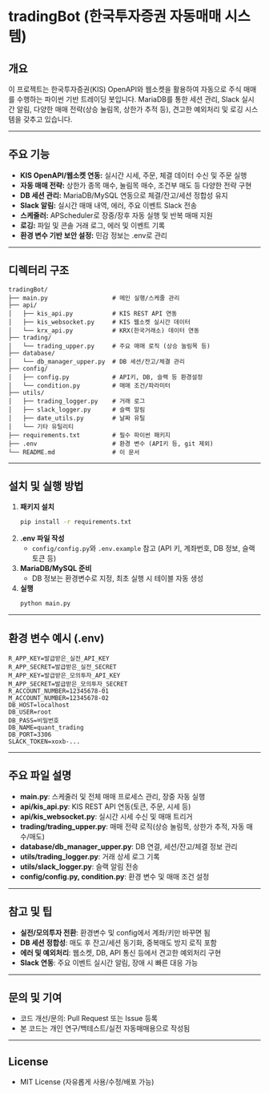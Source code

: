 # tradingBot (한국투자증권 자동매매 시스템)

## 개요
이 프로젝트는 한국투자증권(KIS) OpenAPI와 웹소켓을 활용하여 자동으로 주식 매매를 수행하는 파이썬 기반 트레이딩 봇입니다. MariaDB를 통한 세션 관리, Slack 실시간 알림, 다양한 매매 전략(상승 눌림목, 상한가 추적 등), 견고한 예외처리 및 로깅 시스템을 갖추고 있습니다.

---

## 주요 기능
- **KIS OpenAPI/웹소켓 연동:** 실시간 시세, 주문, 체결 데이터 수신 및 주문 실행
- **자동 매매 전략:** 상한가 종목 매수, 눌림목 매수, 조건부 매도 등 다양한 전략 구현
- **DB 세션 관리:** MariaDB/MySQL 연동으로 체결/잔고/세션 정합성 유지
- **Slack 알림:** 실시간 매매 내역, 에러, 주요 이벤트 Slack 전송
- **스케줄러:** APScheduler로 장중/장후 자동 실행 및 반복 매매 지원
- **로깅:** 파일 및 콘솔 거래 로그, 에러 및 이벤트 기록
- **환경 변수 기반 보안 설정:** 민감 정보는 .env로 관리

---

## 디렉터리 구조
```
tradingBot/
├── main.py                  # 메인 실행/스케줄 관리
├── api/
│   ├── kis_api.py           # KIS REST API 연동
│   ├── kis_websocket.py     # KIS 웹소켓 실시간 데이터
│   └── krx_api.py           # KRX(한국거래소) 데이터 연동
├── trading/
│   └── trading_upper.py     # 주요 매매 로직 (상승 눌림목 등)
├── database/
│   └── db_manager_upper.py  # DB 세션/잔고/체결 관리
├── config/
│   ├── config.py            # API키, DB, 슬랙 등 환경설정
│   └── condition.py         # 매매 조건/파라미터
├── utils/
│   ├── trading_logger.py    # 거래 로그
│   ├── slack_logger.py      # 슬랙 알림
│   ├── date_utils.py        # 날짜 유틸
│   └── 기타 유틸리티
├── requirements.txt         # 필수 파이썬 패키지
├── .env                     # 환경 변수 (API키 등, git 제외)
└── README.md                # 이 문서
```

---

## 설치 및 실행 방법
1. **패키지 설치**
   ```bash
   pip install -r requirements.txt
   ```
2. **.env 파일 작성**
   - `config/config.py`와 `.env.example` 참고 (API 키, 계좌번호, DB 정보, 슬랙 토큰 등)
3. **MariaDB/MySQL 준비**
   - DB 정보는 환경변수로 지정, 최초 실행 시 테이블 자동 생성
4. **실행**
   ```bash
   python main.py
   ```

---

## 환경 변수 예시 (.env)
```
R_APP_KEY=발급받은_실전_API_KEY
R_APP_SECRET=발급받은_실전_SECRET
M_APP_KEY=발급받은_모의투자_API_KEY
M_APP_SECRET=발급받은_모의투자_SECRET
R_ACCOUNT_NUMBER=12345678-01
M_ACCOUNT_NUMBER=12345678-02
DB_HOST=localhost
DB_USER=root
DB_PASS=비밀번호
DB_NAME=quant_trading
DB_PORT=3306
SLACK_TOKEN=xoxb-...
```

---

## 주요 파일 설명
- **main.py**: 스케줄러 및 전체 매매 프로세스 관리, 장중 자동 실행
- **api/kis_api.py**: KIS REST API 연동(토큰, 주문, 시세 등)
- **api/kis_websocket.py**: 실시간 시세 수신 및 매매 트리거
- **trading/trading_upper.py**: 매매 전략 로직(상승 눌림목, 상한가 추적, 자동 매수/매도)
- **database/db_manager_upper.py**: DB 연결, 세션/잔고/체결 정보 관리
- **utils/trading_logger.py**: 거래 상세 로그 기록
- **utils/slack_logger.py**: 슬랙 알림 전송
- **config/config.py, condition.py**: 환경 변수 및 매매 조건 설정

---

## 참고 및 팁
- **실전/모의투자 전환**: 환경변수 및 config에서 계좌/키만 바꾸면 됨
- **DB 세션 정합성**: 매도 후 잔고/세션 동기화, 중복매도 방지 로직 포함
- **에러 및 예외처리**: 웹소켓, DB, API 통신 등에서 견고한 예외처리 구현
- **Slack 연동**: 주요 이벤트 실시간 알림, 장애 시 빠른 대응 가능

---

## 문의 및 기여
- 코드 개선/문의: Pull Request 또는 Issue 등록
- 본 코드는 개인 연구/백테스트/실전 자동매매용으로 작성됨

---

## License
- MIT License (자유롭게 사용/수정/배포 가능)
